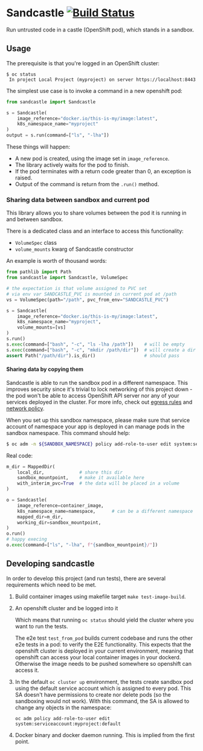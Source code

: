 # Sandcastle [![Build Status](https://ci.centos.org/job/sandcastle-master/badge/icon)](https://ci.centos.org/job/sandcastle-master/)

Run untrusted code in a castle (OpenShift pod), which stands in a sandbox.


## Usage

The prerequisite is that you're logged in an OpenShift cluster:
```
$ oc status
 In project Local Project (myproject) on server https://localhost:8443
```

The simplest use case is to invoke a command in a new openshift pod:

```python
from sandcastle import Sandcastle

s = Sandcastle(
    image_reference="docker.io/this-is-my/image:latest",
    k8s_namespace_name="myproject"
)
output = s.run(command=["ls", "-lha"])
```

These things will happen:

* A new pod is created, using the image set in `image_reference`.
* The library actively waits for the pod to finish.
* If the pod terminates with a return code greater than 0, an exception is raised.
* Output of the command is return from the `.run()` method.


### Sharing data between sandbox and current pod

This library allows you to share volumes between the pod it is running in and between sandbox.

There is a dedicated class and an interface to access this functionality:
* `VolumeSpec` class
* `volume_mounts` kwarg of Sandcastle constructor

An example is worth of thousand words:
```python
from pathlib import Path
from sandcastle import Sandcastle, VolumeSpec

# the expectation is that volume assigned to PVC set
# via env var SANDCASTLE_PVC is mounted in current pod at /path
vs = VolumeSpec(path="/path", pvc_from_env="SANDCASTLE_PVC")

s = Sandcastle(
    image_reference="docker.io/this-is-my/image:latest",
    k8s_namespace_name="myproject",
    volume_mounts=[vs]
)
s.run()
s.exec(command=["bash", "-c", "ls -lha /path"])    # will be empty
s.exec(command=["bash", "-c", "mkdir /path/dir"])  # will create a dir
assert Path("/path/dir").is_dir()                  # should pass
```

#### Sharing data by copying them

Sandcastle is able to run the sandbox pod in a different namespace. This
improves security since it's trivial to lock networking of this project down -
the pod won't be able to access OpenShift API server nor any of your services
deployed in the cluster. For more info, check out [egress
rules](https://blog.openshift.com/accessing-external-services-using-egress-router/)
and [network
policy](https://docs.openshift.com/container-platform/3.6/admin_guide/managing_networking.html#admin-guide-networking-networkpolicy).

When you set up this sandbox namespace, please make sure that service account
of namespace your app is deployed in can manage pods in the sandbox namespace.
This command should help:
```bash
$ oc adm -n ${SANDBOX_NAMESPACE} policy add-role-to-user edit system:serviceaccount:${APP_NAMESPACE}:default
```

Real code:

```python
m_dir = MappedDir(
    local_dir,             # share this dir
    sandbox_mountpoint,    # make it available here
    with_interim_pvc=True  # the data will be placed in a volume
)

o = Sandcastle(
    image_reference=container_image,
    k8s_namespace_name=namespace,      # can be a different namespace
    mapped_dir=m_dir,
    working_dir=sandbox_mountpoint,
)
o.run()
# happy execing
o.exec(command=["ls", "-lha", f"{sandbox_mountpoint}/"])
```

## Developing sandcastle

In order to develop this project (and run tests), there are several requirements which need to be met.

1. Build container images using makefile target `make test-image-build`.

2. An openshift cluster and be logged into it

   Which means that running `oc status` should yield the cluster where you want
   to run the tests.

   The e2e test `test_from_pod` builds current codebase and runs the other e2e
   tests in a pod: to verify the E2E functionality. This expects that the
   openshift cluster is deployed in your current environment, meaning that
   openshift can access your local container images in your dockerd. Otherwise the
   image needs to be pushed somewhere so openshift can access it.

3. In the default `oc cluster up` environment, the tests create sandbox pod
   using the default service account which is assigned to every pod. This SA
   doesn't have permissions to create nor delete pods (so the sandboxing would
   not work). With this command, the SA is allowed to change any objects in the
   namespace:
   ```
   oc adm policy add-role-to-user edit system:serviceaccount:myproject:default
   ```

4. Docker binary and docker daemon running. This is implied from the first point.
